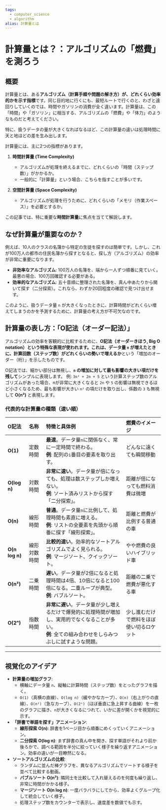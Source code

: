 ```yaml
---
tags:
  - computer_science
  - algorithm
alias: 計算量とは
---
```


# 計算量とは？：アルゴリズムの「燃費」を測ろう

## 概要

計算量とは、ある**アルゴリズム（計算手順や問題の解き方）が、どれくらい効率的かを示す指標**です。同じ目的地に行くにも、最短ルートで行くのと、わざと遠回りしていくのでは、時間やガソリンの消費が全く違います。計算量は、この「時間」や「ガソリン」に相当する、アルゴリズムの「燃費」や「体力」のようなものだと考えてください。

特に、扱うデータの量が大きくなればなるほど、この計算量の違いは処理時間に天と地ほどの差を生み出します。

計算量には、主に2つの指標があります。

1.  **時間計算量 (Time Complexity)**
    -   アルゴリズムが処理を終えるまでに、どれくらいの「時間（ステップ数）」がかかるか。
    -   一般的に「計算量」という場合、こちらを指すことが多いです。

2.  **空間計算量 (Space Complexity)**
    -   アルゴリズムが処理を行うために、どれくらいの「メモリ（作業スペース）」を必要とするか。

この記事では、特に重要な**時間計算量**に焦点を当てて解説します。

## なぜ計算量が重要なのか？

例えば、10人のクラスの名簿から特定の生徒を探すのは簡単です。しかし、これが100万人の都市の住民名簿から探すとなると、探し方（アルゴリズム）の効率が非常に重要になります。

-   **非効率なアルゴリズム**: 100万人の名簿を、端から一人ずつ順番に見ていく。最悪の場合、100万回確認する必要がある。
-   **効率的なアルゴリズム**: 五十音順に整理された名簿を、真ん中あたりから開いて探す（二分探索）。これなら、わずか20回程度の確認で見つけ出せます。

このように、扱うデータ量 `n` が大きくなったときに、計算時間がどれくらい増えてしまうのかを予測するために、計算量の考え方が不可欠なのです。

## 計算量の表し方：「O記法（オーダー記法）」

アルゴリズムの効率を客観的に比較するために、**O記法（オーダーきほう, Big O notation）**という特殊な表現が使われます。これは、データ量 `n` が増えたときに、計算回数（ステップ数）が**どれくらいの勢いで増えるか**という「増加のオーダー（桁）」を示したものです。

O記法では、細かい部分は無視し、**`n` の増加に対して最も影響の大きい項だけを残して**シンプルに表現します。
例: `3n² + 2n + 5` という計算ステップ数のアルゴリズムがあった場合、nが非常に大きくなると `2n` や `5` の影響は無視できるほど小さくなるため、最も影響が大きい `n²` の項だけを取り出し、係数の `3` も無視して **O(n²)** と表現します。

### 代表的な計算量の種類（速い順）

| O記法 | 名称 | 特徴と具体例 | 燃費のイメージ |
| :--- | :--- | :--- | :--- |
| **O(1)** | 定数時間 | **最速**。データ量`n`に関係なく、常に一定時間で終わる。 <br> **例**: 配列の`i`番目の要素を取り出す。 | どんなに遠くても瞬間移動 |
| **O(log n)** | 対数時間 | **非常に速い**。データ量が倍になっても、処理は数ステップしか増えない。<br> **例**: ソート済みリストから探す「二分探索」。 | 距離が倍になっても燃料消費は微増 |
| **O(n)** | 線形時間 | **普通**。データ量`n`に比例して、処理時間も素直に増える。<br> **例**: リストの全要素を先頭から順番に探す「線形探索」。 | 距離と燃費が比例する普通の車 |
| **O(n log n)** | 線形対数時間 | **比較的速い**。効率的なソートアルゴリズムでよく見られる。<br> **例**: マージソート、クイックソート。 | やや燃費の良いハイブリッド車 |
| **O(n²)** | 二乗時間 | **遅い**。データ量が2倍になると処理時間は4倍、10倍になると100倍になる。二重ループが典型。<br> **例**: バブルソート。 | 距離の二乗で燃費が悪化する車 |
| **O(2ⁿ)** | 指数時間 | **非常に遅い**。データ量が少し増えるだけで爆発的に処理時間が増加し、実用的でなくなることが多い。<br> **例**: 全ての組み合わせをしらみつぶしに試すような問題。 | 少し進むだけで燃料をほぼ使い切るロケット |

---

## 視覚化のアイデア

-   **計算量の増加グラフ**:
    -   横軸にデータ量 `n`、縦軸に計算時間（ステップ数）をとったグラフを描く。
    -   `O(1)`（真横の直線）、`O(log n)`（緩やかなカーブ）、`O(n)`（右上がりの直線）、`O(n²)`（急なカーブ）、`O(2ⁿ)`（ほぼ垂直に急上昇する曲線）を一枚のグラフに描き、`n`が大きくなるにつれて、いかに差が開くかを視覚的に示す。
-   **「辞書で単語を探す」アニメーション**:
    -   **線形探索 O(n)**: 辞書を1ページ目から順番にめくっていくアニメーション。
    -   **二分探索 O(log n)**: まず辞書の真ん中を開き、探す単語がそれより前か後ろかで、調べる範囲を半分に絞っていく様子を繰り返すアニメーション。効率の違いが一目瞭然になる。
-   **ソートアルゴリズムの比較**:
    -   ランダムに並んだ棒グラフを、異なるアルゴリズムでソートする様子を並べて比較する動画。
    -   **バブルソート O(n²)**: 隣同士を比較して入れ替えるのを何度も繰り返し、非常に時間がかかる様子。
    -   **マージソート O(n log n)**: 一度バラバラにしてから、効率よくグループ化して統合していく様子。
    -   処理ステップ数をカウンターで表示し、速度差を数値でも示す。
